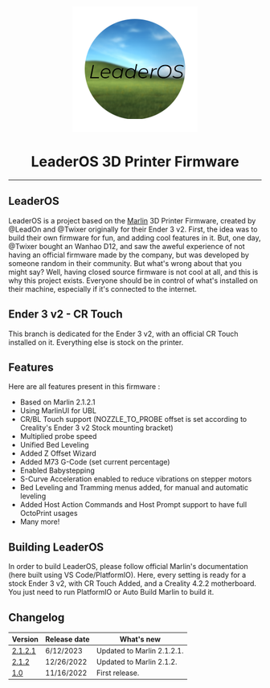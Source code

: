 <p align="center"><img src="../logo.png" height="250" alt="LeaderOS's logo" /></p>

<h1 align="center">LeaderOS 3D Printer Firmware</h1>

<hr>

## LeaderOS

LeaderOS is a project based on the [Marlin](https://github.com/MarlinFirmware/Marlin) 3D Printer Firmware, created by @LeadOn and @Twixer originally for their Ender 3 v2. First, the idea was to build their own firmware for fun, and adding cool features in it. But, one day, @Twixer bought an Wanhao D12, and saw the aweful experience of not having an official firmware made by the company, but was developed by someone random in their community. But what's wrong about that you might say? Well, having closed source firmware is not cool at all, and this is why this project exists. Everyone should be in control of what's installed on their machine, especially if it's connected to the internet.

## Ender 3 v2 - CR Touch

This branch is dedicated for the Ender 3 v2, with an official CR Touch installed on it. Everything else is stock on the printer.

## Features

Here are all features present in this firmware :

- Based on Marlin 2.1.2.1
- Using MarlinUI for UBL
- CR/BL Touch support (NOZZLE_TO_PROBE offset is set according to Creality's Ender 3 v2 Stock mounting bracket)
- Multiplied probe speed
- Unified Bed Leveling
- Added Z Offset Wizard
- Added M73 G-Code (set current percentage)
- Enabled Babystepping
- S-Curve Acceleration enabled to reduce vibrations on stepper motors
- Bed Leveling and Tramming menus added, for manual and automatic leveling
- Added Host Action Commands and Host Prompt support to have full OctoPrint usages
- Many more!

## Building LeaderOS

In order to build LeaderOS, please follow official Marlin's documentation (here built using VS Code/PlatformIO). Here, every setting is ready for a stock Ender 3 v2, with CR Touch Added, and a Creality 4.2.2 motherboard. You just need to run PlatformIO or Auto Build Marlin to build it.

## Changelog

| Version                              | Release date | What's new                 |
| ------------------------------------ | ------------ | -------------------------- |
| [2.1.2.1](https://valentinvirot.fr/) | 6/12/2023    | Updated to Marlin 2.1.2.1. |
| [2.1.2](https://valentinvirot.fr/)   | 12/26/2022   | Updated to Marlin 2.1.2.   |
| [1.0](https://valentinvirot.fr/)     | 11/16/2022   | First release.             |
